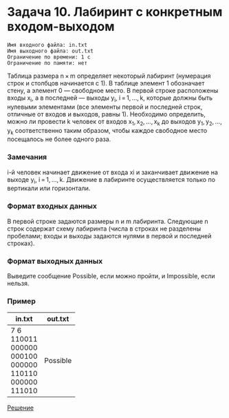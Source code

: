 # Задача 10. Лабиринт с конкретным входом-выходом
	Имя входного файла: in.txt
	Имя выходного файла: out.txt
	Ограничение по времени: 1 с
	Ограничение по памяти: нет
Таблица размера n × m определяет некоторый лабиринт (нумерация строк и столбцов начинается с 1). B таблице элемент 1 обозначает стену, а элемент 0 — свободное место. В первой строке расположены входы x<sub>i</sub>, а в последней — выходы y<sub>i</sub>, i = 1, …, k, которые должны быть нулевыми элементами (все элементы первой и последней строк, отличные от входов и выходов, равны 1).
Необходимо определить, можно ли провести k человек от входов x<sub>1</sub>, x<sub>2</sub>, …, x<sub>k</sub> до выходов y<sub>1</sub>, y<sub>2</sub>, …, y<sub>k</sub> соответственно таким образом, чтобы каждое свободное место посещалось не более одного раза.
### Замечания
i-й человек начинает движение от входа xi и заканчивает движение на выходе y<sub>i</sub>, i = 1, …, k.
Движение в лабиринте осуществляется только по вертикали или горизонтали.
### Формат входных данных
В первой строке задаются размеры n и m лабиринта.
Следующие n строк содержат схему лабиринта (числа в строках не разделены пробелами; входы и выходы задаются нулями в первой и последней строках).
### Формат выходных данных
Выведите сообщение Possible, если можно пройти, и Impossible, если нельзя.
### Пример
|in.txt|out.txt|
|--|--|
|7 6<br>110011<br>000000<br>000100<br>000000<br>110110<br>000000<br>111010|Possible|

[Решение](https://github.com/ilslv/Algoritms/blob/master/Structs_10/solution.cpp)

